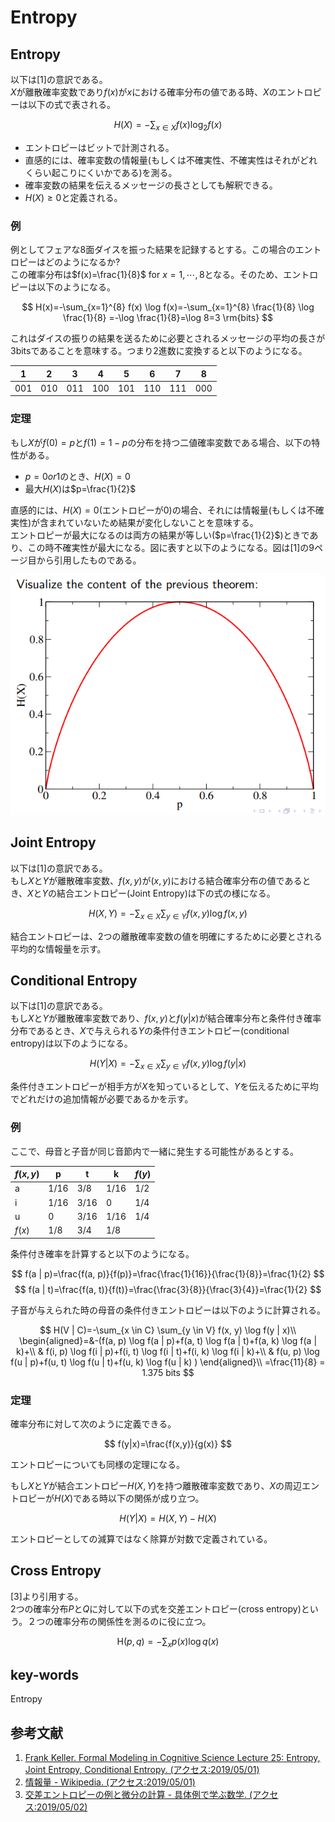 # Entropy

## Entropy
以下は[1]の意訳である。  
$X$が離散確率変数であり$f(x)$が$x$における確率分布の値である時、$X$のエントロピーは以下の式で表される。

$$
H(X)=-\sum_{x \in X} f(x) \log _{2} f(x)
$$

- エントロピーはビットで計測される。
- 直感的には、確率変数の情報量(もしくは不確実性、不確実性はそれがどれくらい起こりにくいかである)を測る。
- 確率変数の結果を伝えるメッセージの長さとしても解釈できる。
- $H(X)\geq 0$と定義される。

### 例
例としてフェアな8面ダイスを振った結果を記録するとする。この場合のエントロピーはどのようになるか?  
この確率分布は$f(x)=\frac{1}{8}$ for ${x=1,\cdots,8}$となる。そのため、エントロピーは以下のようになる。

$$
H(x)=-\sum_{x=1}^{8} f(x) \log f(x)=-\sum_{x=1}^{8} \frac{1}{8} \log \frac{1}{8} =-\log \frac{1}{8}=\log 8=3 \rm{bits}
$$

これはダイスの振りの結果を送るために必要とされるメッセージの平均の長さが3bitsであることを意味する。つまり2進数に変換すると以下のようになる。

|1  |2  |3  |4  |5  |6  |7  |8  |
|---|---|---|---|---|---|---|---|
|001|010|011|100|101|110|111|000|

### 定理
もし$X$が$f(0)=p$と$f(1)=1-p$の分布を持つ二値確率変数である場合、以下の特性がある。

- $p=0 or 1$のとき、$H(X)=0$
- 最大$H(X)$は$p=\frac{1}{2}$

直感的には、$H(X)=0$(エントロピーが0)の場合、それには情報量(もしくは不確実性)が含まれていないため結果が変化しないことを意味する。  
エントロピーが最大になるのは両方の結果が等しい($p=\frac{1}{2}$)ときであり、この時不確実性が最大になる。図に表すと以下のようになる。図は[1]の9ページ目から引用したものである。

![1_fig1](img/Entropy/1_fig1.png)

## Joint Entropy
以下は[1]の意訳である。  
もし$X$と$Y$が離散確率変数、$f(x,y)$が$(x,y)$における結合確率分布の値であるとき、$X$と$Y$の結合エントロピー(Joint Entropy)は下の式の様になる。

$$
H(X, Y)=-\sum_{x \in X} \sum_{y \in Y} f(x, y) \log f(x, y)
$$

結合エントロピーは、2つの離散確率変数の値を明確にするために必要とされる平均的な情報量を示す。

## Conditional Entropy
以下は[1]の意訳である。  
もし$X$と$Y$が離散確率変数であり、$f(x,y)$と$f(y|x)$が結合確率分布と条件付き確率分布であるとき、$X$で与えられる$Y$の条件付きエントロピー(conditional entropy)は以下のようになる。

$$
H(Y | X)=-\sum_{x \in X} \sum_{y \in Y} f(x, y) \log f(y | x)
$$

条件付きエントロピーが相手方が$X$を知っているとして、$Y$を伝えるために平均でどれだけの追加情報が必要であるかを示す。

### 例
ここで、母音と子音が同じ音節内で一緒に発生する可能性があるとする。

|$f(x,y)$|p|t|k|$f(y)$|
|-|-|-|-|-|
|a|1/16|3/8|1/16|1/2|
|i|1/16|3/16|0|1/4|
|u|0|3/16|1/16|1/4|
|$f(x)$| 1/8 |3/4|1/8||

条件付き確率を計算すると以下のようになる。

$$
f(a | p)=\frac{f(a, p)}{f(p)}=\frac{\frac{1}{16}}{\frac{1}{8}}=\frac{1}{2}
$$
$$
f(a | t)=\frac{f(a, t)}{f(t)}=\frac{\frac{3}{8}}{\frac{3}{4}}=\frac{1}{2}
$$

子音が与えられた時の母音の条件付きエントロピーは以下のように計算される。

$$
H(V | C)=-\sum_{x \in C} \sum_{y \in V} f(x, y) \log f(y | x)\\
\begin{aligned}=&-(f(a, p) \log f(a | p)+f(a, t) \log f(a | t)+f(a, k) \log f(a | k)+\\ 
& f(i, p) \log f(i | p)+f(i, t) \log f(i | t)+f(i, k) \log f(i | k)+\\ 
& f(u, p) \log f(u | p)+f(u, t) \log f(u | t)+f(u, k) \log f(u | k) ) \end{aligned}\\
=\frac{11}{8} = 1.375 bits
$$

### 定理
確率分布に対して次のように定義できる。

$$
f(y|x)=\frac{f(x,y)}{g(x)}
$$

エントロピーについても同様の定理になる。

もし$X$と$Y$が結合エントロピー$H(X,Y)$を持つ離散確率変数であり、$X$の周辺エントロピーが$H(X)$である時以下の関係が成り立つ。

$$
H(Y | X)=H(X, Y)-H(X)
$$

エントロピーとしての減算ではなく除算が対数で定義されている。

## Cross Entropy
[3]より引用する。  
2つの確率分布$P$と$Q$に対して以下の式を交差エントロピー(cross entropy)という。２つの確率分布の関係性を測るのに役に立つ。

$$
\mathrm{H}(p, q)=-\sum_{x} p(x) \log q(x)
$$



## key-words
Entropy


## 参考文献
1. [Frank Keller. Formal Modeling in Cognitive Science Lecture 25: Entropy, Joint Entropy, Conditional Entropy. (アクセス:2019/05/01)](http://www.inf.ed.ac.uk/teaching/courses/fmcs1/slides/lecture25.pdf)
2. [情報量 - Wikipedia. (アクセス:2019/05/01)](https://ja.wikipedia.org/wiki/%E6%83%85%E5%A0%B1%E9%87%8F)
3. [交差エントロピーの例と微分の計算 - 具体例で学ぶ数学. (アクセス:2019/05/02)](https://mathwords.net/kousaentropy)